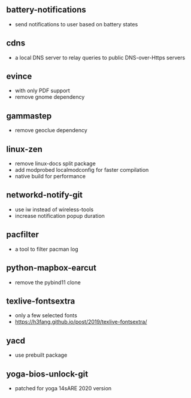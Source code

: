 ## battery-notifications
- send notifications to user based on battery states

## cdns
- a local DNS server to relay queries to public DNS-over-Https servers

## evince
- with only PDF support
- remove gnome dependency

## gammastep
- remove geoclue dependency

## linux-zen
- remove linux-docs split package
- add modprobed localmodconfig for faster compilation
- native build for performance

## networkd-notify-git
- use iw instead of wireless-tools
- increase notification popup duration

## pacfilter
- a tool to filter pacman log

## python-mapbox-earcut
- remove the pybind11 clone

## texlive-fontsextra
- only a few selected fonts
- https://h3fang.github.io/post/2019/texlive-fontsextra/

## yacd
- use prebuilt package

## yoga-bios-unlock-git
- patched for yoga 14sARE 2020 version
